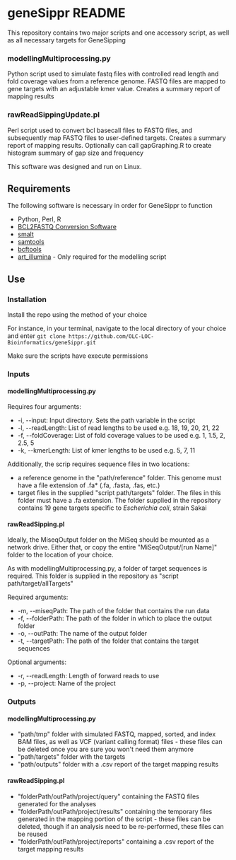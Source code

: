 # geneSippr README

This repository contains two major scripts and one accessory script, as well as all necessary targets for GeneSipping

### modellingMultiprocessing.py 

Python script used to simulate fastq files with controlled read length and fold coverage values from a reference genome. FASTQ files are mapped 
to gene targets with an adjustable kmer value. Creates a summary report of mapping results 


### rawReadSippingUpdate.pl

Perl script used to convert bcl basecall files to FASTQ files, and subsequently map FASTQ files to user-defined targets. Creates a summary
report of mapping results. Optionally can call gapGraphing.R to create histogram summary of gap size and frequency 


This software was designed and run on Linux. 

## Requirements

The following software is necessary in order for GeneSippr to function

- Python, Perl, R
- [BCL2FASTQ Conversion Software](http://support.illumina.com/downloads/bcl2fastq_conversion_software.html "bcl2fastq")
- [smalt](https://www.sanger.ac.uk/resources/software/smalt/)
- [samtools](http://samtools.sourceforge.net/)
- [bcftools](http://samtools.github.io/bcftools/bcftools.html)
- [art_illumina](http://wiki.techfak.uni-bielefeld.de/cmg/Art_Illumina) - Only required for the modelling script

## Use

### Installation

Install the repo using the method of your choice

For instance, in your terminal, navigate to the local directory of your choice and enter
`git clone https://github.com/OLC-LOC-Bioinformatics/geneSippr.git`

Make sure the scripts have execute permissions

### Inputs

#### modellingMultiprocessing.py 

Requires four arguments:

* -i, --input: Input directory. Sets the path variable in the script
* -l, --readLength: List of read lengths to be used e.g. 18, 19, 20, 21, 22
* -f, --foldCoverage: List of fold coverage values to be used e.g. 1, 1.5, 2, 2.5, 5
* -k, --kmerLength: List of kmer lengths to be used e.g. 5, 7, 11

Additionally, the scrip requires sequence files in two locations:

* a reference genome in the "path/reference" folder. This genome must have a file extension of .fa* (.fa, .fasta, .fas, etc.)
* target files in the supplied "script path/targets" folder. The files in this folder must have a .fa extension. The folder supplied
in the repository contains 19 gene targets specific to *Escherichia coli*, strain Sakai

#### rawReadSipping.pl

Ideally, the MiseqOutput folder on the MiSeq should be mounted as a network drive. Either that, or copy the entire "MiSeqOutput/[run Name]" folder to the location of your choice.

As with modellingMultiprocessing.py, a folder of target sequences is required. This folder is supplied in the repository as "script path/target/allTargets" 

Required arguments:

* -m, --miseqPath: The path of the folder that contains the run data
* -f, --folderPath: The path of the folder in which to place the output folder
* -o, --outPath: The name of the output folder
* -t, --targetPath: The path of the folder that contains the target sequences

Optional arguments:

* -r, --readLength: Length of forward reads to use
* -p, --project: Name of the project

### Outputs

#### modellingMultiprocessing.py 

* "path/tmp" folder with simulated FASTQ, mapped, sorted, and index BAM files, as well as VCF (variant calling format) files - these files can be deleted
  once you are sure you won't need them anymore
* "path/targets" folder with the targets
* "path/outputs" folder with a .csv report of the target mapping results

#### rawReadSipping.pl

* "folderPath/outPath/project/query" containing the FASTQ files generated for the analyses
* "folderPath/outPath/project/results" containing the temporary files generated in the mapping portion of the script - these files can be deleted, though if
an analysis need to be re-performed, these files can be reused
* "folderPath/outPath/project/reports" containing a .csv report of the target mapping results


